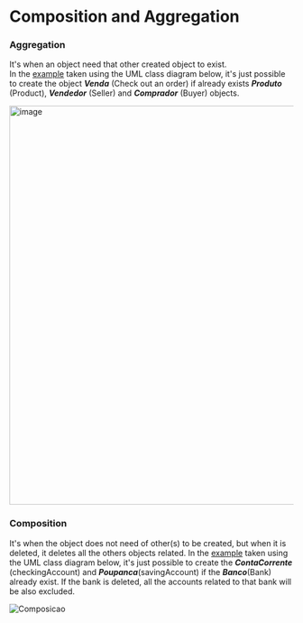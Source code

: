 # Composition and Aggregation

### Aggregation

It's when an object need that other created object to exist.<br>
In the [example](https://github.com/maxfideles/tarefas-ebac-max/tree/main/mod13/ExampleCompositionandAgregationAula3/src/br/com/maxfideles/Agreggation) 
taken using the UML class diagram below, it's just possible to
create the object **_Venda_** (Check out an order) if already exists 
**_Produto_** (Product), **_Vendedor_** (Seller) and 
**_Comprador_** (Buyer) objects.

<img width="707" alt="image" src="https://github.com/maxfideles/tarefas-ebac-max/assets/61297641/cede0110-bfff-4f9a-b177-9d77ed2ff0f8"> <br>


### Composition

It's when the object does not need of other(s) to be created, but when 
it is deleted, it deletes all the others objects related.</b>
In the [example](https://github.com/maxfideles/tarefas-ebac-max/tree/main/mod13/ExampleCompositionandAgregationAula3/src/br/com/maxfideles/Composition) 
taken using the UML class diagram below, it's just possible to create 
the **_ContaCorrente_** (checkingAccount) and **_Poupanca_**(savingAccount) 
if the **_Banco_**(Bank) already exist. If the bank is deleted,
all the accounts related to that bank will be also excluded.


![Composicao](https://lucid.app/publicSegments/view/a200efb0-659e-4499-a995-f4151ea55fe8/image.png)
